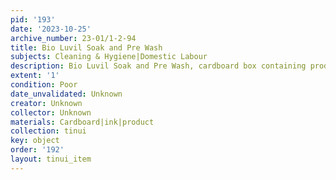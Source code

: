 ```yaml
---
pid: '193'
date: '2023-10-25'
archive_number: 23-01/1-2-94
title: Bio Luvil Soak and Pre Wash
subjects: Cleaning & Hygiene|Domestic Labour
description: Bio Luvil Soak and Pre Wash, cardboard box containing product
extent: '1'
condition: Poor
date_unvalidated: Unknown
creator: Unknown
collector: Unknown
materials: Cardboard|ink|product
collection: tinui
key: object
order: '192'
layout: tinui_item
---
```

